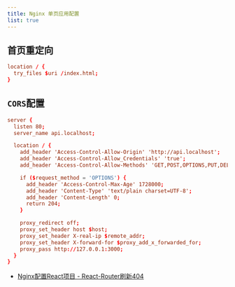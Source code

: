 ```yaml
---
title: Nginx 单页应用配置
list: true
---
```


## 首页重定向

```conf
location / {
  try_files $uri /index.html;
}
```


## `CORS`配置

```conf
server {
  listen 80;
  server_name api.localhost;

  location / {
    add_header 'Access-Control-Allow-Origin' 'http://api.localhost';
    add_header 'Access-Control-Allow_Credentials' 'true';
    add_header 'Access-Control-Allow-Methods' 'GET,POST,OPTIONS,PUT,DELETE,PATCH';

    if ($request_method = 'OPTIONS') {
      add_header 'Access-Control-Max-Age' 1728000;
      add_header 'Content-Type' 'text/plain charset=UTF-8';
      add_header 'Content-Length' 0;
      return 204;
    }

    proxy_redirect off;
    proxy_set_header host $host;
    proxy_set_header X-real-ip $remote_addr;
    proxy_set_header X-forward-for $proxy_add_x_forwarded_for;
    proxy_pass http://127.0.0.1:3000;
  }
}
```

- [Nginx配置React项目 - React-Router刷新404](https://code-examples.net/zh-CN/q/29ea668)